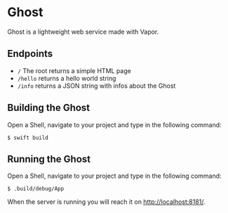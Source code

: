# Ghost
Ghost is a lightweight web service made with Vapor.

## Endpoints
- `/` The root returns a simple HTML page
- `/hello` returns a hello world string
- `/info` returns a JSON string with infos about the Ghost


## Building the Ghost
Open a Shell, navigate to your project and type in the following command:

`$ swift build`

## Running the Ghost
Open a Shell, navigate to your project and type in the following command:

`$ .build/debug/App`

When the server is running you will reach it on [http://localhost:8181/](http://localhost:8181/).
